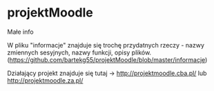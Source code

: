 # projektMoodle
Małe info

W pliku "informacje" znajduje się trochę przydatnych rzeczy - nazwy zmiennych sesyjnych, nazwy funkcji, opisy plików. (https://github.com/bartekg55/projektMoodle/blob/master/informacje)

Działający projekt znajduje się tutaj -> http://projektmoodle.cba.pl/ lub http://projektmoodle.za.pl/
